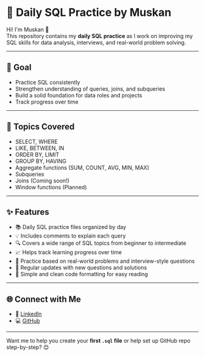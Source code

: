 # 💾 Daily SQL Practice by Muskan

Hi! I'm Muskan 👋  
This repository contains my **daily SQL practice** as I work on improving my SQL skills for data analysis, interviews, and real-world problem solving.

---

## 🎯 Goal

- Practice SQL consistently
- Strengthen understanding of queries, joins, and subqueries
- Build a solid foundation for data roles and projects
- Track progress over time

---
## 🧠 Topics Covered

- SELECT, WHERE
- LIKE, BETWEEN, IN
- ORDER BY, LIMIT
- GROUP BY, HAVING
- Aggregate functions (SUM, COUNT, AVG, MIN, MAX)
- Subqueries
- Joins (Coming soon!)
- Window functions (Planned)

---

## ✨ Features

- 📚 Daily SQL practice files organized by day
- 💡 Includes comments to explain each query
- 🔍 Covers a wide range of SQL topics from beginner to intermediate
- 📈 Helps track learning progress over time
- 🧠 Practice based on real-world problems and interview-style questions
- 🔄 Regular updates with new questions and solutions
- 📝 Simple and clean code formatting for easy reading

---

## 🌐 Connect with Me

- 💼 [LinkedIn](https://www.linkedin.com/in/muskan-kumari-60665a2a6?utm_source=share&utm_campaign=share_via&utm_content=profile&utm_medium=android_app)
- 💻 [GitHub](https://github.com/Musu581/Musu581.git)

---

Want me to help you create your **first `.sql` file** or help set up GitHub repo step-by-step? 😊










